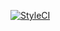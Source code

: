 [![StyleCI](https://styleci.io/repos/73092908/shield?branch=master)](https://styleci.io/repos/73092908)
